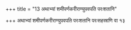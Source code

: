 +++
title = "13 अथाभ्यां शमीपर्णकरीराण्युपवपति परःशतानि"

+++
अथाभ्यां शमीपर्णकरीराण्युपवपति परःशतानि परःसहस्राणि वा १३